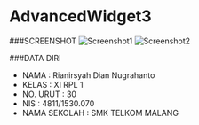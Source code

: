 # AdvancedWidget3
###SCREENSHOT
![Screenshot1](http://s13.postimg.org/l5xdivck7/Screenshot_184.png)
![Screenshot2](http://s14.postimg.org/43zj7ayrl/Screenshot_185.png)

###DATA DIRI
- NAMA : Rianirsyah Dian Nugrahanto
- KELAS : XI RPL 1
- NO. URUT : 30
- NIS : 4811/1530.070
- NAMA SEKOLAH : SMK TELKOM MALANG
